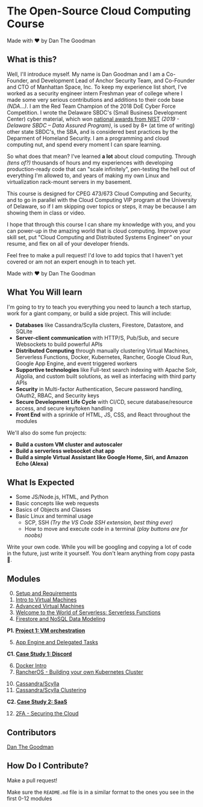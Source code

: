# The Open-Source Cloud Computing Course
Made with ❤️ by Dan The Goodman

## What is this?

Well, I'll introduce myself. My name is Dan Goodman and I am a Co-Founder, and Development Lead of Anchor Security Team, and Co-Founder and CTO of Manhattan Space, Inc. To keep my experience list short, I've worked as a security engineer intern Freshman year of college where I made some very serious contributions and additions to their code base _(NDA...)_. I am the Red Team Champion of the 2018 DoE Cyber Force Competition. I wrote the Delaware SBDC's (Small Business Development Center) cyber material, which won [national awards from NIST](https://csrc.nist.gov/Projects/FISSEA/Contests-and-Awards/FISSEA-SATE-Winners) _(2019 - Delaware SBDC – Data Assured Program)_, is used by 8+ (at time of writing) other state SBDC's, the SBA, and is considered best practices by the Deparment of Homeland Security. I am a programming and cloud computing nut, and spend every moment I can spare learning.

So what does that mean? I've learned **a lot** about cloud computing. Through *(tens of?)* thousands of hours and my experiences with developing production-ready code that can "scale infinitely", pen-testing the hell out of everything I'm allowed to, and years of making my own Linux and virtualization rack-mount servers in my basement.

This course is designed for CPEG 473/673 Cloud Computing and Security, and to go in parallel with the Cloud Computing VIP program at the University of Delaware, so if I am skipping over topics or steps, it may be because I am showing them in class or video.

I hope that through this course I can share my knowledge with you, and you can power-up in the amazing world that is cloud computing. Improve your skill set, put "Cloud Computing and Distributed Systems Engineer" on your resume, and flex on all of your developer friends.

Feel free to make a pull request! I'd love to add topics that I haven't yet covered or am not an expert enough in to teach yet.

Made with ❤️ by Dan The Goodman

## What You Will learn

I'm going to try to teach you everything you need to launch a tech startup, work for a giant company, or build a side project. This will include:

- **Databases** like Cassandra/Scylla clusters, Firestore, Datastore, and SQLite
- **Server-client communication** with HTTP/S, Pub/Sub, and secure Websockets to build powerful APIs
- **Distributed Computing** through manually clustering Virtual Machines, Serverless Functions, Docker, Kubernetes, Rancher, Google Cloud Run, Google App Engine, and event triggered workers
- **Supportive technologies** like Full-text search indexing with Apache Solr, Algolia, and custom built solutions, as well as interfacing with third party APIs
- **Security** in Multi-factor Authentication, Secure password handling, OAuth2, RBAC, and Security keys
- **Secure Development Life Cycle** with CI/CD, secure database/resource access, and secure key/token handling
- **Front End** with a sprinkle of HTML, JS, CSS, and React throughout the modules

We'll also do some fun projects:

- **Build a custom VM cluster and autoscaler**
- **Build a serverless websocket chat app**
- **Build a simple Virtual Assistant like Google Home, Siri, and Amazon Echo (Alexa)**

## What Is Expected

- Some JS/Node.js, HTML, and Python
- Basic concepts like web requests
- Basics of Objects and Classes
- Basic Linux and terminal usage
  - SCP, SSH *(Try the VS Code SSH extension, best thing ever)*
  - How to move and execute code in a terminal *(play buttons are for noobs)*

Write your own code. While you will be googling and copying a lot of code in the future, just write it yourself. You don't learn anything from copy pasta 🍝.

## Modules

0. [Setup and Requirements](/00-setup_and_requirements)
1. [Intro to Virtual Machines](/01-intro_to_virtual_machines)
2. [Advanced Virtual Machines](/02-advanced_virtual_machines)
3. [Welcome to the World of Serverless: Serverless Functions](/03-serverless_functions)
4. [Firestore and NoSQL Data Modeling](/04-firestore)

**P1. [Project 1: VM orchestration](/p1-orchestration)**

5. [App Engine and Delegated Tasks](/05-app_engine)

**C1. [Case Study 1: Discord](/c1-discord)**

6. [Docker Intro](/06-docker_intro)
7. [RancherOS - Building your own Kubernetes Cluster](/07-rancher)
<!-- 8. Intro to Full-text search indexing -->
<!-- 9. Apache Solr -->
10. [Cassandra/Scylla](/10-cassandra-and-scylla)
11. [Cassandra/Scylla Clustering](/11-scylla-clustering)

**C2. [Case Study 2: SaaS](/c2-saas)**

12.   [2FA - Securing the Cloud](/10-2fa)

<!-- 13. Secure Development Life Cycle (include dev keys vs. prod keys, secure token/api key handling) -->

<!-- 11. Infrastructure as Code - APIs and Terraform? -->
<!-- 1.  [Cloud Run and Stateless Containers](/08-cloud_run) -->
<!-- Google cloud datastore and dynamoDB -->
<!-- 2.  [Google Kubernetes Engine](/09-gke) -->
<!-- 3.  [Pub/Sub & MQTT - Cloud Messaging](/11-pubsub) -->
<!-- 4.  [Cloud Storage - Objects in the Cloud](/12-cloud_storage) -->
<!-- P2. [Project 2: TBD](/p2-) -->
<!-- 13.  [DialogFlow - Build your own assitant](/13-dialogflow) -->
<!-- P3. Build a simple digital assistant -->

## Contributors

[Dan The Goodman](https://github.com/danthegoodman1)

## How Do I Contribute?

Make a pull request!

Make sure the `README.md` file is in a similar format to the ones you see in the first 0-12 modules

